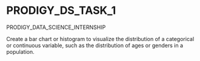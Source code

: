 # PRODIGY_DS_TASK_1
PRODIGY_DATA_SCIENCE_INTERNSHIP

Create a bar chart or histogram to visualize the distribution of
a categorical or continuous variable, such as the distribution of
ages or genders in a population.
